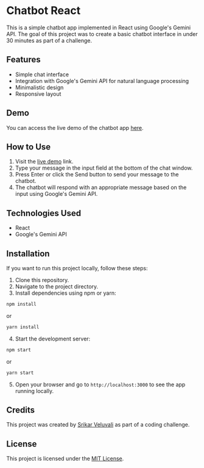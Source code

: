 # Chatbot React

This is a simple chatbot app implemented in React using Google's Gemini API. The goal of this project was to create a basic chatbot interface in under 30 minutes as part of a challenge.

## Features

- Simple chat interface
- Integration with Google's Gemini API for natural language processing
- Minimalistic design
- Responsive layout

## Demo

You can access the live demo of the chatbot app [here](https://srikarveluvali.github.io/chatbot-react/).

## How to Use

1. Visit the [live demo](https://srikarveluvali.github.io/chatbot-react/) link.
2. Type your message in the input field at the bottom of the chat window.
3. Press Enter or click the Send button to send your message to the chatbot.
4. The chatbot will respond with an appropriate message based on the input using Google's Gemini API.

## Technologies Used

- React
- Google's Gemini API

## Installation

If you want to run this project locally, follow these steps:

1. Clone this repository.
2. Navigate to the project directory.
3. Install dependencies using npm or yarn:

```bash
npm install
```

or

```bash
yarn install
```

4. Start the development server:

```bash
npm start
```

or

```bash
yarn start
```

5. Open your browser and go to `http://localhost:3000` to see the app running locally.

## Credits

This project was created by [Srikar Veluvali](https://github.com/srikarveluvali) as part of a coding challenge.

## License

This project is licensed under the [MIT License](LICENSE).

